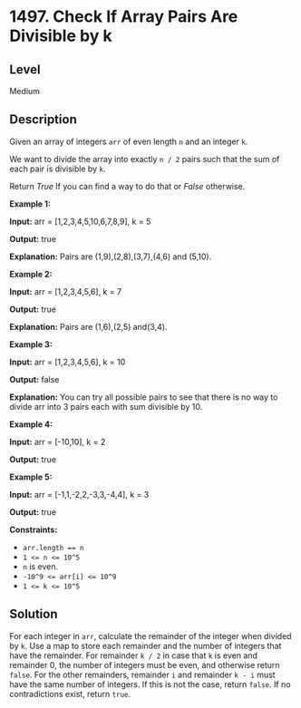 # 1497. Check If Array Pairs Are Divisible by k
## Level
Medium

## Description
Given an array of integers `arr` of even length `n` and an integer `k`.

We want to divide the array into exactly `n / 2` pairs such that the sum of each pair is divisible by `k`.

Return *True* If you can find a way to do that or *False* otherwise.

**Example 1:**

**Input:** arr = [1,2,3,4,5,10,6,7,8,9], k = 5

**Output:** true

**Explanation:** Pairs are (1,9),(2,8),(3,7),(4,6) and (5,10).

**Example 2:**

**Input:** arr = [1,2,3,4,5,6], k = 7

**Output:** true

**Explanation:** Pairs are (1,6),(2,5) and(3,4).

**Example 3:**

**Input:** arr = [1,2,3,4,5,6], k = 10

**Output:** false

**Explanation:** You can try all possible pairs to see that there is no way to divide arr into 3 pairs each with sum divisible by 10.

**Example 4:**

**Input:** arr = [-10,10], k = 2

**Output:** true

**Example 5:**

**Input:** arr = [-1,1,-2,2,-3,3,-4,4], k = 3

**Output:** true

**Constraints:**

* `arr.length == n`
* `1 <= n <= 10^5`
* `n` is even.
* `-10^9 <= arr[i] <= 10^9`
* `1 <= k <= 10^5`

## Solution
For each integer in `arr`, calculate the remainder of the integer when divided by `k`. Use a map to store each remainder and the number of integers that have the remainder. For remainder `k / 2` in case that `k` is even and remainder 0, the number of integers must be even, and otherwise return `false`. For the other remainders, remainder `i` and remainder `k - i` must have the same number of integers. If this is not the case, return `false`. If no contradictions exist, return `true`.
